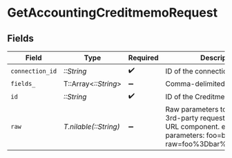 # GetAccountingCreditmemoRequest


## Fields

| Field                                                                                                                                            | Type                                                                                                                                             | Required                                                                                                                                         | Description                                                                                                                                      |
| ------------------------------------------------------------------------------------------------------------------------------------------------ | ------------------------------------------------------------------------------------------------------------------------------------------------ | ------------------------------------------------------------------------------------------------------------------------------------------------ | ------------------------------------------------------------------------------------------------------------------------------------------------ |
| `connection_id`                                                                                                                                  | *::String*                                                                                                                                       | :heavy_check_mark:                                                                                                                               | ID of the connection                                                                                                                             |
| `fields_`                                                                                                                                        | T::Array<*::String*>                                                                                                                             | :heavy_minus_sign:                                                                                                                               | Comma-delimited fields to return                                                                                                                 |
| `id`                                                                                                                                             | *::String*                                                                                                                                       | :heavy_check_mark:                                                                                                                               | ID of the Creditmemo                                                                                                                             |
| `raw`                                                                                                                                            | *T.nilable(::String)*                                                                                                                            | :heavy_minus_sign:                                                                                                                               | Raw parameters to include in the 3rd-party request. Encoded as a URL component. eg. raw parameters: foo=bar&zoo=bar -> raw=foo%3Dbar%26zoo%3Dbar |